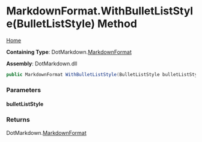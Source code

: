 <a name="_top"></a>

# MarkdownFormat\.WithBulletListStyle\(BulletListStyle\) Method

[Home](../../../README.md#_top)

**Containing Type**: DotMarkdown\.[MarkdownFormat](../README.md#_top)

**Assembly**: DotMarkdown\.dll

```csharp
public MarkdownFormat WithBulletListStyle(BulletListStyle bulletListStyle)
```

### Parameters

#### bulletListStyle

### Returns

DotMarkdown\.[MarkdownFormat](../README.md#_top)

